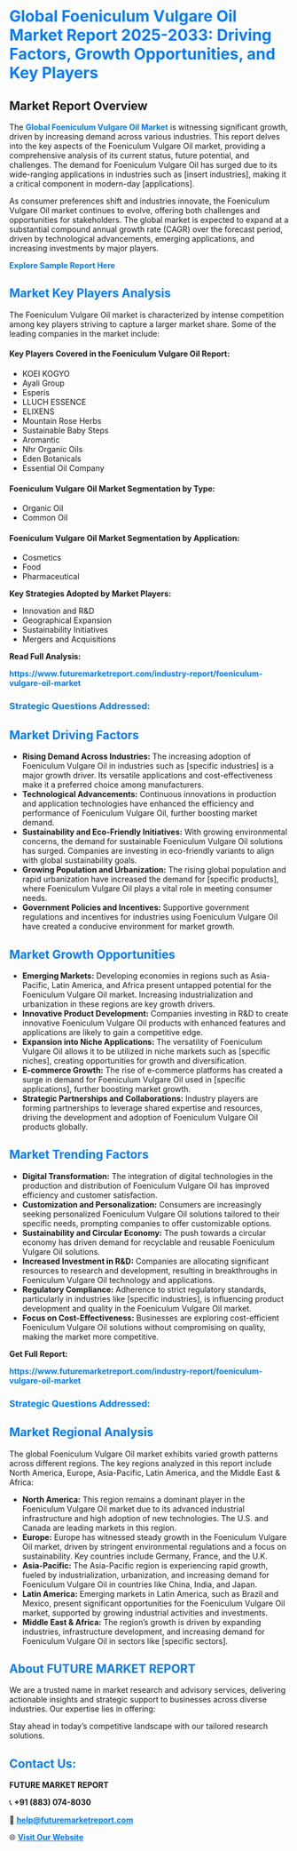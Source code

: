 <h1 style="color: #007BFF;">Global Foeniculum Vulgare Oil Market Report 2025-2033: Driving Factors, Growth Opportunities, and Key Players</h1>

<section id="overview">
<h2>Market Report Overview</h2>
<p>The <a href="https://www.futuremarketreport.com/industry-report/foeniculum-vulgare-oil-market" style="color: #007BFF; text-decoration: none;"><strong>Global Foeniculum Vulgare Oil Market</strong></a> is witnessing significant growth, driven by increasing demand across various industries. This report delves into the key aspects of the Foeniculum Vulgare Oil market, providing a comprehensive analysis of its current status, future potential, and challenges. The demand for Foeniculum Vulgare Oil has surged due to its wide-ranging applications in industries such as [insert industries], making it a critical component in modern-day [applications].</p>
<p>As consumer preferences shift and industries innovate, the Foeniculum Vulgare Oil market continues to evolve, offering both challenges and opportunities for stakeholders. The global market is expected to expand at a substantial compound annual growth rate (CAGR) over the forecast period, driven by technological advancements, emerging applications, and increasing investments by major players.</p>
</section>

<section id="overview">
<p><a href="https://www.futuremarketreport.com/request-sample/reportId=43245" style="color: #007BFF; text-decoration: none;"><strong>Explore Sample Report Here</strong></a></p>
</section>

<section id="key-players">
<h2 style="color: #007BFF;">Market Key Players Analysis</h2>
<p>The Foeniculum Vulgare Oil market is characterized by intense competition among key players striving to capture a larger market share. Some of the leading companies in the market include:</p>
<h4>Key Players Covered in the Foeniculum Vulgare Oil Report:</h4>
<ul><li>KOEI KOGYO</li><li>Ayali Group</li><li>Esperis</li><li>LLUCH ESSENCE</li><li>ELIXENS</li><li>Mountain Rose Herbs</li><li>Sustainable Baby Steps</li><li>Aromantic</li><li>Nhr Organic Oils</li><li>Eden Botanicals</li><li>Essential Oil Company</li></ul>
<h4>Foeniculum Vulgare Oil Market Segmentation by Type:</h4>
<ul><li>Organic Oil</li><li>Common Oil</li></ul>

<h4>Foeniculum Vulgare Oil Market Segmentation by Application:</h4>
<ul><li>Cosmetics</li><li>Food</li><li>Pharmaceutical</li></ul>
<p><strong>Key Strategies Adopted by Market Players:</strong></p>
<ul>
<li>Innovation and R&D</li>
<li>Geographical Expansion</li>
<li>Sustainability Initiatives</li>
<li>Mergers and Acquisitions</li>
</ul>
</section>

<section>
<p><strong>Read Full Analysis: </strong></p><a href="https://www.futuremarketreport.com/industry-report/foeniculum-vulgare-oil-market" style="color: #007BFF; text-decoration: none;"><strong>https://www.futuremarketreport.com/industry-report/foeniculum-vulgare-oil-market</strong></a>
<h3 style="color: #007BFF;">Strategic Questions Addressed:</h3>
</section>

<section id="driving-factors">
<h2 style="color: #007BFF;">Market Driving Factors</h2>
<ul>
<li><strong>Rising Demand Across Industries:</strong> The increasing adoption of Foeniculum Vulgare Oil in industries such as [specific industries] is a major growth driver. Its versatile applications and cost-effectiveness make it a preferred choice among manufacturers.</li>
<li><strong>Technological Advancements:</strong> Continuous innovations in production and application technologies have enhanced the efficiency and performance of Foeniculum Vulgare Oil, further boosting market demand.</li>
<li><strong>Sustainability and Eco-Friendly Initiatives:</strong> With growing environmental concerns, the demand for sustainable Foeniculum Vulgare Oil solutions has surged. Companies are investing in eco-friendly variants to align with global sustainability goals.</li>
<li><strong>Growing Population and Urbanization:</strong> The rising global population and rapid urbanization have increased the demand for [specific products], where Foeniculum Vulgare Oil plays a vital role in meeting consumer needs.</li>
<li><strong>Government Policies and Incentives:</strong> Supportive government regulations and incentives for industries using Foeniculum Vulgare Oil have created a conducive environment for market growth.</li>
</ul>
</section>

<section id="growth-opportunities">
<h2 style="color: #007BFF;">Market Growth Opportunities</h2>
<ul>
<li><strong>Emerging Markets:</strong> Developing economies in regions such as Asia-Pacific, Latin America, and Africa present untapped potential for the Foeniculum Vulgare Oil market. Increasing industrialization and urbanization in these regions are key growth drivers.</li>
<li><strong>Innovative Product Development:</strong> Companies investing in R&D to create innovative Foeniculum Vulgare Oil products with enhanced features and applications are likely to gain a competitive edge.</li>
<li><strong>Expansion into Niche Applications:</strong> The versatility of Foeniculum Vulgare Oil allows it to be utilized in niche markets such as [specific niches], creating opportunities for growth and diversification.</li>
<li><strong>E-commerce Growth:</strong> The rise of e-commerce platforms has created a surge in demand for Foeniculum Vulgare Oil used in [specific applications], further boosting market growth.</li>
<li><strong>Strategic Partnerships and Collaborations:</strong> Industry players are forming partnerships to leverage shared expertise and resources, driving the development and adoption of Foeniculum Vulgare Oil products globally.</li>
</ul>
</section>

<section id="trending-factors">
<h2 style="color: #007BFF;">Market Trending Factors</h2>
<ul>
<li><strong>Digital Transformation:</strong> The integration of digital technologies in the production and distribution of Foeniculum Vulgare Oil has improved efficiency and customer satisfaction.</li>
<li><strong>Customization and Personalization:</strong> Consumers are increasingly seeking personalized Foeniculum Vulgare Oil solutions tailored to their specific needs, prompting companies to offer customizable options.</li>
<li><strong>Sustainability and Circular Economy:</strong> The push towards a circular economy has driven demand for recyclable and reusable Foeniculum Vulgare Oil solutions.</li>
<li><strong>Increased Investment in R&D:</strong> Companies are allocating significant resources to research and development, resulting in breakthroughs in Foeniculum Vulgare Oil technology and applications.</li>
<li><strong>Regulatory Compliance:</strong> Adherence to strict regulatory standards, particularly in industries like [specific industries], is influencing product development and quality in the Foeniculum Vulgare Oil market.</li>
<li><strong>Focus on Cost-Effectiveness:</strong> Businesses are exploring cost-efficient Foeniculum Vulgare Oil solutions without compromising on quality, making the market more competitive.</li>
</ul>
</section>

<section>
<p><strong>Get Full Report: </strong></p><a href="https://www.futuremarketreport.com/industry-report/foeniculum-vulgare-oil-market" style="color: #007BFF; text-decoration: none;"><strong>https://www.futuremarketreport.com/industry-report/foeniculum-vulgare-oil-market</strong></a>
<h3 style="color: #007BFF;">Strategic Questions Addressed:</h3>
</section>


<section id="regional-analysis">
<h2 style="color: #007BFF;">Market Regional Analysis</h2>
<p>The global Foeniculum Vulgare Oil market exhibits varied growth patterns across different regions. The key regions analyzed in this report include North America, Europe, Asia-Pacific, Latin America, and the Middle East & Africa:</p>
<ul>
<li><strong>North America:</strong> This region remains a dominant player in the Foeniculum Vulgare Oil market due to its advanced industrial infrastructure and high adoption of new technologies. The U.S. and Canada are leading markets in this region.</li>
<li><strong>Europe:</strong> Europe has witnessed steady growth in the Foeniculum Vulgare Oil market, driven by stringent environmental regulations and a focus on sustainability. Key countries include Germany, France, and the U.K.</li>
<li><strong>Asia-Pacific:</strong> The Asia-Pacific region is experiencing rapid growth, fueled by industrialization, urbanization, and increasing demand for Foeniculum Vulgare Oil in countries like China, India, and Japan.</li>
<li><strong>Latin America:</strong> Emerging markets in Latin America, such as Brazil and Mexico, present significant opportunities for the Foeniculum Vulgare Oil market, supported by growing industrial activities and investments.</li>
<li><strong>Middle East & Africa:</strong> The region’s growth is driven by expanding industries, infrastructure development, and increasing demand for Foeniculum Vulgare Oil in sectors like [specific sectors].</li>
</ul>
</section>

<footer>
<h2 style="color: #007BFF;">About FUTURE MARKET REPORT</h2>
<p>We are a trusted name in market research and advisory services, delivering actionable insights and strategic support to businesses across diverse industries. Our expertise lies in offering:</p>

<p>Stay ahead in today’s competitive landscape with our tailored research solutions.</p>

<h2 style="color: #007BFF;">Contact Us:</h2>
<p><strong>FUTURE MARKET REPORT</strong></p>
<p>📞 <strong>+91 (883) 074-8030</strong></p>
<p>📧 <strong><a href="mailto:help@futuremarketreport.com" style="color: #007BFF;">help@futuremarketreport.com</a></strong></p>
<p>🌐 <strong><a href="https://www.futuremarketreport.com/" style="color: #007BFF;">Visit Our Website</a></strong></p>
</footer>